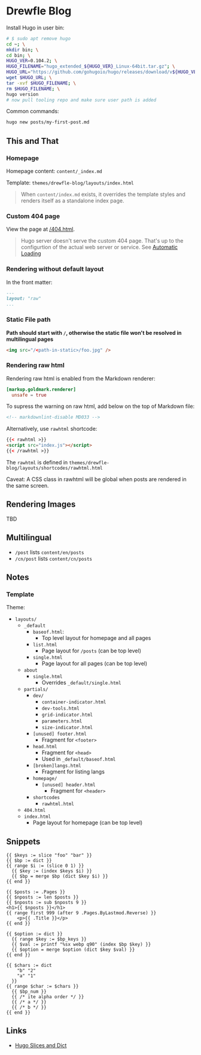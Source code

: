 # Drewfle Blog

Install Hugo in user bin:

```sh
# $ sudo apt remove hugo
cd ~; \
mkdir bin; \
cd bin; \
HUGO_VER=0.104.2; \
HUGO_FILENAME="hugo_extended_${HUGO_VER}_Linux-64bit.tar.gz"; \
HUGO_URL="https://github.com/gohugoio/hugo/releases/download/v${HUGO_VER}/${HUGO_FILENAME}"
wget $HUGO_URL; \
tar -xvf $HUGO_FILENAME; \
rm $HUGO_FILENAME; \
hugo version
# now pull tooling repo and make sure user path is added
```

Common commands:

```sh
hugo new posts/my-first-post.md
```

## This and That

### Homepage

Homepage content: `content/_index.md`

Template: `themes/drewfle-blog/layouts/index.html`

> When `content/index.md` exists, it overrides the template styles and renders itself as a standalone index page.

### Custom 404 page

View the page at [/404.html](http://localhost:1313/404.html).

> Hugo server doesn't serve the custom 404 page. That's up to the configurtion of the actual web server or service. See [Automatic Loading](https://gohugo.io/templates/404/#automatic-loading)

### Rendering without default layout

In the front matter:

```md
---
layout: "raw"
...
```

### Static File path

**Path should start with `/`, otherwise the static file won't be resolved in multilingual pages**

```html
<img src="/<path-in-static>/foo.jpg" />
```

### Rendering raw html

Rendering raw html is enabled from the Markdown renderer:

```toml
[markup.goldmark.renderer]
  unsafe = true
```

To supress the warning on raw html, add below on the top of Markdown file:

```md
<!-- markdownlint-disable MD033 -->
```

Alternatively, use `rawhtml` shortcode:

```html
{{< rawhtml >}}
<script src="index.js"></script>
{{< /rawhtml >}}
```

The `rawhtml` is defined in `themes/drewfle-blog/layouts/shortcodes/rawhtml.html`

Caveat: A CSS class in rawhtml will be global when posts are rendered in the same screen.

## Rendering Images

TBD

## Multilingual

- `/post` lists `content/en/posts`
- `/cn/post` lists `content/cn/posts`

## Notes

### Template

Theme:

- `layouts/`
  - `_default`
    - `baseof.html`:
      - Top level layout for homepage and all pages
    - `list.html`
      - Page layout for `/posts` (can be top level)
    - `single.html`
      - Page layout for all pages (can be top level)
  - `about`
    - `single.html`
      - Overrides `_default/single.html`
  - `partials/`
    - `dev/`
      - `container-indicator.html`
      - `dev-tools.html`
      - `grid-indicator.html`
      - `parameters.html`
      - `size-indicator.html`
    - `[unused] footer.html`
      - Fragment for `<footer>`
    - `head.html`
      - Fragment for `<head>`
      - Used in `_default/baseof.html`
    - `[broken]langs.html`
      - Fragment for listing langs
    - `homepage/`
      - `[unused] header.html`
        - Fragment for `<header>`
    - `shortcodes`
      - `rawhtml.html`
  - `404.html`
  - `index.html`
    - Page layout for homepage (can be top level)

## Snippets

```hugo
{{ $keys := slice "foo" "bar" }}
{{ $bp := dict }}
{{ range $i := (slice 0 1) }}
  {{ $key := (index $keys $i) }}
  {{ $bp = merge $bp (dict $key $i) }}
{{ end }}
```

```hugo
{{ $posts := .Pages }}
{{ $nposts := len $posts }}
{{ $nposts := sub $nposts 9 }}
<h1>{{ $nposts }}</h1>
{{ range first 999 (after 9 .Pages.ByLastmod.Reverse) }}
	<p>{{ .Title }}</p>
{{ end }}
```

```hugo
{{ $option := dict }}
  {{ range $key := $bp_keys }}
  {{ $val := printf "%sx webp q90" (index $bp $key) }}
  {{ $option = merge $option (dict $key $val) }}
{{ end }}
```

```hugo
{{ $chars := dict
    "b" "2"
    "a" "1"
  }}
{{ range $char := $chars }}
  {{ $bp_num }}
  {{ /* ite alpha order */ }}
  {{ /* a */ }}
  {{ /* b */ }}
{{ end }}
```

## Links

- [Hugo Slices and Dict](https://www.thenewdynamic.com/article/hugo-data/manipulation-slices-and-maps/)
